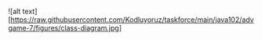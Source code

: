 ![alt text][https://raw.githubusercontent.com/Kodluyoruz/taskforce/main/java102/advgame-7/figures/class-diagram.jpg]
